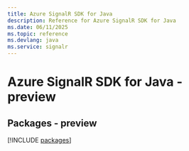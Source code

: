 ```yaml
---
title: Azure SignalR SDK for Java
description: Reference for Azure SignalR SDK for Java
ms.date: 06/11/2025
ms.topic: reference
ms.devlang: java
ms.service: signalr
---
```

# Azure SignalR SDK for Java - preview
## Packages - preview
[!INCLUDE [packages](signalr-index.md)]
